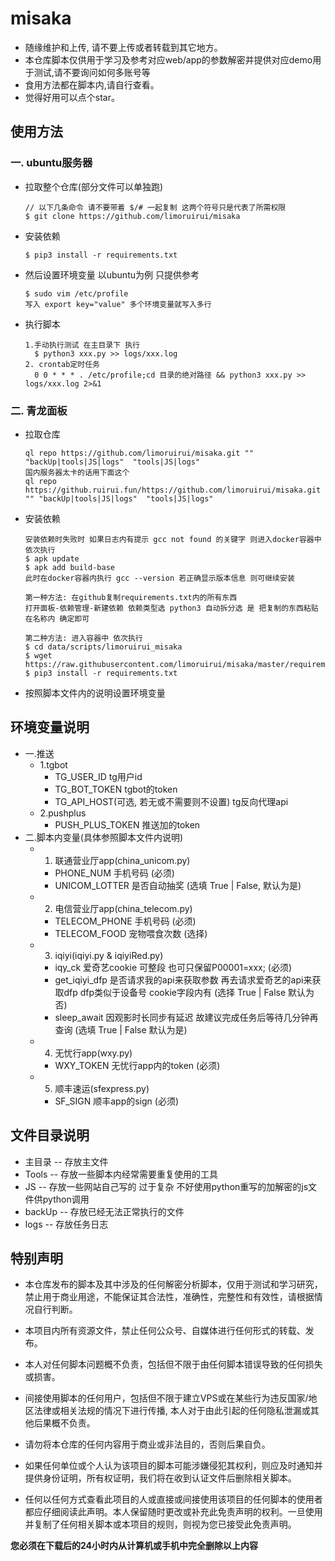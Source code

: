 # misaka
- 随缘维护和上传, 请不要上传或者转载到其它地方。
- 本仓库脚本仅供用于学习及参考对应web/app的参数解密并提供对应demo用于测试,请不要询问如何多账号等
- 食用方法都在脚本内,请自行查看。
- 觉得好用可以点个star。
## 使用方法
### 一. ubuntu服务器
- 拉取整个仓库(部分文件可以单独跑)
  ```
  // 以下几条命令 请不要带着 $/# 一起复制 这两个符号只是代表了所需权限
  $ git clone https://github.com/limoruirui/misaka
- 安装依赖
  ```
  $ pip3 install -r requirements.txt
- 然后设置环境变量 以ubuntu为例 只提供参考
  ```
  $ sudo vim /etc/profile
  写入 export key="value" 多个环境变量就写入多行
- 执行脚本
  ```
  1.手动执行测试 在主目录下 执行
    $ python3 xxx.py >> logs/xxx.log
  2. crontab定时任务
    0 0 * * * . /etc/profile;cd 目录的绝对路径 && python3 xxx.py >> logs/xxx.log 2>&1
### 二. 青龙面板
- 拉取仓库
  ```
  ql repo https://github.com/limoruirui/misaka.git "" "backUp|tools|JS|logs"  "tools|JS|logs"
  国内服务器太卡的话用下面这个
  ql repo https://github.ruirui.fun/https://github.com/limoruirui/misaka.git "" "backUp|tools|JS|logs"  "tools|JS|logs"
- 安装依赖
  ```
  安装依赖时失败时 如果日志内有提示 gcc not found 的关键字 则进入docker容器中 依次执行
  $ apk update
  $ apk add build-base 
  此时在docker容器内执行 gcc --version 若正确显示版本信息 则可继续安装
  
  第一种方法: 在github复制requirements.txt内的所有东西 
  打开面板-依赖管理-新建依赖 依赖类型选 python3 自动拆分选 是 把复制的东西粘贴在名称内 确定即可
  
  第二种方法: 进入容器中 依次执行
  $ cd data/scripts/limoruirui_misaka
  $ wget https://raw.githubusercontent.com/limoruirui/misaka/master/requirements.txt
  $ pip3 install -r requirements.txt
- 按照脚本文件内的说明设置环境变量
## 环境变量说明
- 一.推送
  - 1.tgbot 
    - TG_USER_ID  tg用户id
    - TG_BOT_TOKEN tgbot的token
    - TG_API_HOST(可选, 若无或不需要则不设置) tg反向代理api
  - 2.pushplus
    - PUSH_PLUS_TOKEN 推送加的token
- 二.脚本内变量(具体参照脚本文件内说明)
  - 1. 联通营业厅app(china_unicom.py)
    - PHONE_NUM 手机号码 (必须)
    - UNICOM_LOTTER 是否自动抽奖 (选填 True | False, 默认为是)
  - 2. 电信营业厅app(china_telecom.py)
    - TELECOM_PHONE 手机号码 (必须)
    - TELECOM_FOOD 宠物喂食次数 (选择)
  - 3. iqiyi(iqiyi.py & iqiyiRed.py)
    - iqy_ck 爱奇艺cookie 可整段 也可只保留P00001=xxx; (必须)
    - get_iqiyi_dfp 是否请求我的api来获取参数 再去请求爱奇艺的api来获取dfp dfp类似于设备号 cookie字段内有 (选择 True | False 默认为否)
    - sleep_await 因观影时长同步有延迟 故建议完成任务后等待几分钟再查询 (选填 True | False 默认为是)
  - 4. 无忧行app(wxy.py)
    - WXY_TOKEN 无忧行app内的token (必须)
  - 5. 顺丰速运(sfexpress.py)
    - SF_SIGN 顺丰app的sign (必须)
## 文件目录说明
- 主目录 -- 存放主文件
- Tools -- 存放一些脚本内经常需要重复使用的工具
- JS -- 存放一些网站自己写的 过于复杂 不好使用python重写的加解密的js文件供python调用
- backUp -- 存放已经无法正常执行的文件
- logs -- 存放任务日志
## 特别声明

- 本仓库发布的脚本及其中涉及的任何解密分析脚本，仅用于测试和学习研究，禁止用于商业用途，不能保证其合法性，准确性，完整性和有效性，请根据情况自行判断。

- 本项目内所有资源文件，禁止任何公众号、自媒体进行任何形式的转载、发布。

- 本人对任何脚本问题概不负责，包括但不限于由任何脚本错误导致的任何损失或损害。

- 间接使用脚本的任何用户，包括但不限于建立VPS或在某些行为违反国家/地区法律或相关法规的情况下进行传播, 本人对于由此引起的任何隐私泄漏或其他后果概不负责。

- 请勿将本仓库的任何内容用于商业或非法目的，否则后果自负。

- 如果任何单位或个人认为该项目的脚本可能涉嫌侵犯其权利，则应及时通知并提供身份证明，所有权证明，我们将在收到认证文件后删除相关脚本。

- 任何以任何方式查看此项目的人或直接或间接使用该项目的任何脚本的使用者都应仔细阅读此声明。本人保留随时更改或补充此免责声明的权利。一旦使用并复制了任何相关脚本或本项目的规则，则视为您已接受此免责声明。

**您必须在下载后的24小时内从计算机或手机中完全删除以上内容**
